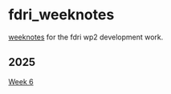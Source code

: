 # fdri_weeknotes

[weeknotes](https://www.doingweeknotes.com/) for the fdri wp2 development work.


## 2025
[Week 6](2025/06.md)
